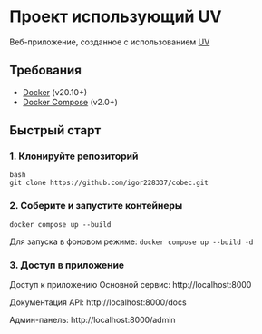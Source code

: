 # Проект использующий UV
Веб-приложение, созданное с использованием [UV](https://github.com/astral-sh/)
## Требования

- [Docker](https://docs.docker.com/get-docker/) (v20.10+)
- [Docker Compose](https://docs.docker.com/compose/install/) (v2.0+)

## Быстрый старт

### 1. Клонируйте репозиторий
```
bash
git clone https://github.com/igor228337/cobec.git
```

### 2. Соберите и запустите контейнеры
```docker compose up --build```

Для запуска в фоновом режиме:
```docker compose up --build -d```

### 3. Доступ в приложение 
Доступ к приложению
Основной сервис: http://localhost:8000

Документация API: http://localhost:8000/docs

Админ-панель: http://localhost:8000/admin
